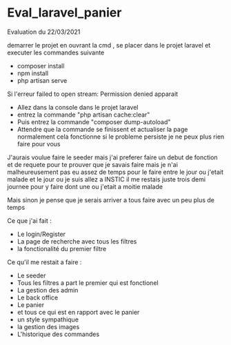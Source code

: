# Eval_laravel_panier
Evaluation du 22/03/2021


demarrer le projet en ouvrant la cmd , se placer dans le projet laravel et executer les commandes suivante
 - composer install 
 - npm install
 - php artisan serve

Si l'erreur failed to open stream: Permission denied apparait 
 - Allez dans la console dans le projet laravel
 - entrez la commande "php artisan cache:clear"
 - Puis entrez la commande "composer dump-autoload"
 - Attendre que la commande se finissent et actualiser la page normalement cela fonctionne si le probleme persiste je ne peux plus rien faire pour vous

J'aurais voulue faire le seeder mais j'ai preferer faire un debut de fonction et de requete pour te prouver que je savais faire mais je n'ai malheureusement pas eu assez de temps pour le faire entre le jour ou j'etait malade et le jour ou je suis allez a INSTIC il me restais juste trois demi journee pour y faire dont une ou j'etait a moitie malade

Mais sinon je pense que je serais arriver a tous faire avec un peu plus de temps

Ce que j'ai fait :
 - Le login/Register
 - La page de recherche avec tous les filtres
 - la fonctionalité du premier filtre

Ce qu'il me restait a faire :
 - Le seeder
 - Tous les filtres a part le premier qui est fonctionel 
 - La gestion des admin
 - Le back office
 - Le panier
 - et tous ce qui est en rapport avec le panier
 - un style sympathique
 - la gestion des images
 - L'historique des commandes